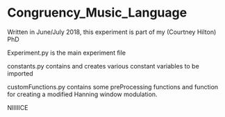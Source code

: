# Congruency_Music_Language
Written in June/July 2018, this experiment is part of my (Courtney Hilton) PhD

Experiment.py is the main experiment file

constants.py contains and creates various constant variables to be imported

customFunctions.py contains some preProcessing functions and function for creating a modified Hanning window modulation.


NIIIIICE